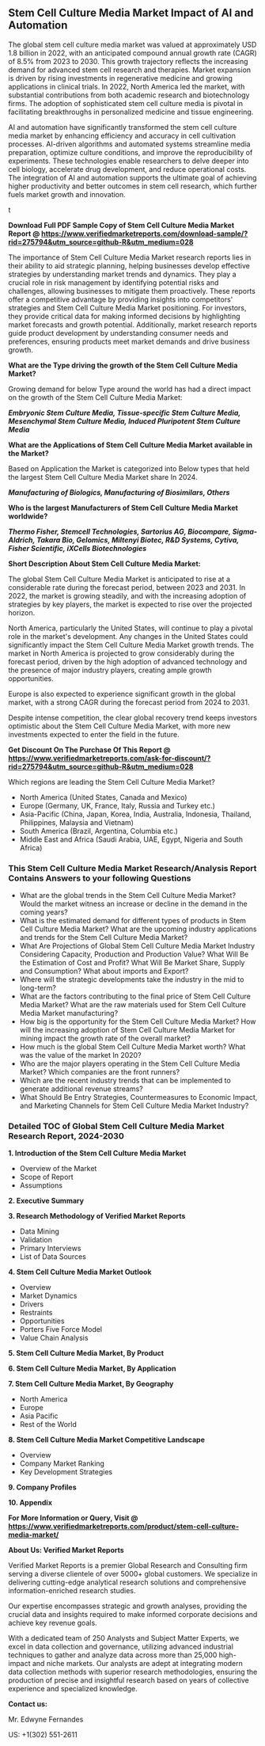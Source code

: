 <h2>Stem Cell Culture Media Market Impact of AI and Automation</h2><p>The global stem cell culture media market was valued at approximately USD 1.8 billion in 2022, with an anticipated compound annual growth rate (CAGR) of 8.5% from 2023 to 2030. This growth trajectory reflects the increasing demand for advanced stem cell research and therapies. Market expansion is driven by rising investments in regenerative medicine and growing applications in clinical trials. In 2022, North America led the market, with substantial contributions from both academic research and biotechnology firms. The adoption of sophisticated stem cell culture media is pivotal in facilitating breakthroughs in personalized medicine and tissue engineering.</p><p>AI and automation have significantly transformed the stem cell culture media market by enhancing efficiency and accuracy in cell cultivation processes. AI-driven algorithms and automated systems streamline media preparation, optimize culture conditions, and improve the reproducibility of experiments. These technologies enable researchers to delve deeper into cell biology, accelerate drug development, and reduce operational costs. The integration of AI and automation supports the ultimate goal of achieving higher productivity and better outcomes in stem cell research, which further fuels market growth and innovation.</p>t</p><p id="" class=""><strong>Download Full PDF Sample Copy of Stem Cell Culture Media Market Report @ <a href="https://www.verifiedmarketreports.com/download-sample/?rid=275794&utm_source=github-R&utm_medium=028" target="_blank">https://www.verifiedmarketreports.com/download-sample/?rid=275794&utm_source=github-R&utm_medium=028</a></strong></p><p>The importance of&nbsp;Stem Cell Culture Media Market research reports lies in their ability to aid strategic planning, helping businesses develop effective strategies by understanding market trends and dynamics. They play a crucial role in risk management by identifying potential risks and challenges, allowing businesses to mitigate them proactively. These reports offer a competitive advantage by providing insights into competitors' strategies and Stem Cell Culture Media Market positioning. For investors, they provide critical data for making informed decisions by highlighting market forecasts and growth potential. Additionally, market research reports guide product development by understanding consumer needs and preferences, ensuring products meet market demands and drive business growth.</p><p><strong>What are the&nbsp;Type driving the growth of the Stem Cell Culture Media Market?</strong></p><p id="" class="">Growing demand for below Type around the world has had a direct impact on the growth of the Stem Cell Culture Media Market:</p><em><strong>Embryonic Stem Culture Media, Tissue-specific Stem Culture Media, Mesenchymal Stem Culture Media, Induced Pluripotent Stem Culture Media</strong></em></p><strong>What are the&nbsp;Applications&nbsp;of Stem Cell Culture Media Market available in the Market?</strong></p><p id="" class="">Based on Application the Market is categorized into Below types that held the largest Stem Cell Culture Media Market share In 2024.</p><em><strong>Manufacturing of Biologics, Manufacturing of Biosimilars, Others</strong></em></p><strong>Who is the largest Manufacturers of Stem Cell Culture Media Market worldwide?</strong></p><p><em><strong>Thermo Fisher, Stemcell Technologies, Sartorius AG, Biocompare, Sigma-Aldrich, Takara Bio, Gelomics, Miltenyi Biotec, R&D Systems, Cytiva, Fisher Scientific, iXCells Biotechnologies</strong></em></p><p id="" class=""><strong>Short Description About Stem Cell Culture Media Market:</strong></p><p>The global Stem Cell Culture Media Market is anticipated to rise at a considerable rate during the forecast period, between 2023 and 2031. In 2022, the market is growing steadily, and with the increasing adoption of strategies by key players, the market is expected to rise over the projected horizon.</p><p>North America, particularly the United States, will continue to play a pivotal role in the market's development. Any changes in the United States could significantly impact the Stem Cell Culture Media Market growth trends. The market in North America is projected to grow considerably during the forecast period, driven by the high adoption of advanced technology and the presence of major industry players, creating ample growth opportunities.</p><p>Europe is also expected to experience significant growth in the global market, with a strong CAGR during the forecast period from 2024 to 2031.</p><p>Despite intense competition, the clear global recovery trend keeps investors optimistic about the Stem Cell Culture Media Market, with more new investments expected to enter the field in the future.</p><p id="" class=""><strong>Get Discount On The Purchase Of This Report @ <a href="https://www.verifiedmarketreports.com/ask-for-discount/?rid=275794&utm_source=github-R&utm_medium=028" target="_blank">https://www.verifiedmarketreports.com/ask-for-discount/?rid=275794&utm_source=github-R&utm_medium=028</a></strong></p>Which regions are leading the Stem Cell Culture Media Market?</p><ul><li>North America (United States, Canada and Mexico)</li><li>Europe (Germany, UK, France, Italy, Russia and Turkey etc.)</li><li>Asia-Pacific (China, Japan, Korea, India, Australia, Indonesia, Thailand, Philippines, Malaysia and Vietnam)</li><li>South America (Brazil, Argentina, Columbia etc.)</li><li>Middle East and Africa (Saudi Arabia, UAE, Egypt, Nigeria and South Africa)</li></ul><h3 id="" class="">This Stem Cell Culture Media Market Research/Analysis Report Contains Answers to your following Questions</h3><ul><li>What are the global trends in the Stem Cell Culture Media Market? Would the market witness an increase or decline in the demand in the coming years?</li><li>What is the estimated demand for different types of products in Stem Cell Culture Media Market? What are the upcoming industry applications and trends for the Stem Cell Culture Media Market?</li><li>What Are Projections of Global Stem Cell Culture Media Market Industry Considering Capacity, Production and Production Value? What Will Be the Estimation of Cost and Profit? What Will Be Market Share, Supply and Consumption? What about imports and Export?</li><li>Where will the strategic developments take the industry in the mid to long-term?</li><li>What are the factors contributing to the final price of Stem Cell Culture Media Market? What are the raw materials used for Stem Cell Culture Media Market manufacturing?</li><li>How big is the opportunity for the Stem Cell Culture Media Market? How will the increasing adoption of Stem Cell Culture Media Market for mining impact the growth rate of the overall market?</li><li>How much is the global Stem Cell Culture Media Market worth? What was the value of the market In 2020?</li><li>Who are the major players operating in the Stem Cell Culture Media Market? Which companies are the front runners?</li><li>Which are the recent industry trends that can be implemented to generate additional revenue streams?</li><li>What Should Be Entry Strategies, Countermeasures to Economic Impact, and Marketing Channels for Stem Cell Culture Media Market Industry?</li></ul><h3 id="" class="">Detailed TOC of Global Stem Cell Culture Media Market Research Report, 2024-2030</h3><p id="" class=""><strong>1. Introduction of the Stem Cell Culture Media Market</strong></p><ul><li>Overview of the Market</li><li>Scope of Report</li><li>Assumptions</li></ul><p id="" class=""><strong>2. Executive Summary</strong></p><p id="" class=""><strong>3. Research Methodology of Verified Market Reports</strong></p><ul><li>Data Mining</li><li>Validation</li><li>Primary Interviews</li><li>List of Data Sources</li></ul><p id="" class=""><strong>4. Stem Cell Culture Media Market Outlook</strong></p><ul><li>Overview</li><li>Market Dynamics</li><li>Drivers</li><li>Restraints</li><li>Opportunities</li><li>Porters Five Force Model</li><li>Value Chain Analysis</li></ul><p id="" class=""><strong>5. Stem Cell Culture Media Market, By Product</strong></p><p id="" class=""><strong>6. Stem Cell Culture Media Market, By Application</strong></p><p id="" class=""><strong>7. Stem Cell Culture Media Market, By Geography</strong></p><ul><li>North America</li><li>Europe</li><li>Asia Pacific</li><li>Rest of the World</li></ul><p id="" class=""><strong>8. Stem Cell Culture Media Market Competitive Landscape</strong></p><ul><li>Overview</li><li>Company Market Ranking</li><li>Key Development Strategies</li></ul><p id="" class=""><strong>9. Company Profiles</strong></p><p id="" class=""><strong>10. Appendix</strong></p><p id="" class=""><strong>For More Information or Query, Visit @ <a href="https://www.verifiedmarketreports.com/product/stem-cell-culture-media-market/" target="_blank">https://www.verifiedmarketreports.com/product/stem-cell-culture-media-market/</a></strong></p><p id="" class=""><strong>About Us: Verified Market Reports</strong></p><p id="" class="">Verified Market Reports is a premier Global Research and Consulting firm serving a diverse clientele of over 5000+ global customers. We specialize in delivering cutting-edge analytical research solutions and comprehensive information-enriched research studies.</p><p id="" class="">Our expertise encompasses strategic and growth analyses, providing the crucial data and insights required to make informed corporate decisions and achieve key revenue goals.</p><p id="" class="">With a dedicated team of 250 Analysts and Subject Matter Experts, we excel in data collection and governance, utilizing advanced industrial techniques to gather and analyze data across more than 25,000 high-impact and niche markets. Our analysts are adept at integrating modern data collection methods with superior research methodologies, ensuring the production of precise and insightful research based on years of collective experience and specialized knowledge.</p><p id="" class=""><strong>Contact us:</strong></p><p id="" class="">Mr. Edwyne Fernandes</p><p id="" class="">US: +1(302) 551-2611</p>